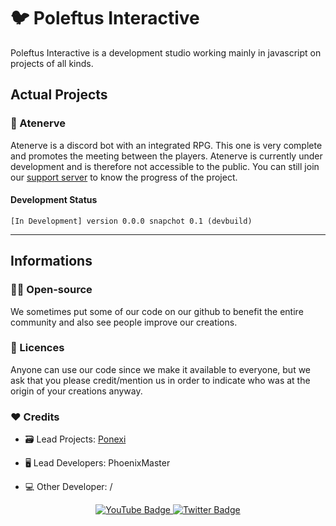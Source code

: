 # 🐦 Poleftus Interactive 

Poleftus Interactive is a development studio working mainly in javascript on projects of all kinds.

## Actual Projects

### 🧙 Atenerve

Atenerve is a discord bot with an integrated RPG. This one is very complete and promotes the meeting between the players. Atenerve is currently under development and is therefore not accessible to the public. You can still join our [support server](https://discord.gg/CrQ7UTN8am) to know the progress of the project.

#### Development Status

```
[In Development] version 0.0.0 snapchot 0.1 (devbuild)
```

---

## Informations 

### 👩‍💻 Open-source

We sometimes put some of our code on our github to benefit the entire community and also see people improve our creations.

### 📜 Licences

Anyone can use our code since we make it available to everyone, but we ask that you please credit/mention us in order to indicate who was at the origin of your creations anyway.

### ❤️ Credits

* 🗃️ Lead Projects: [Ponexi](https://github.com/PoNexiOFF)
* <p>🖥️ Lead Developers: PhoenixMaster</h3>
* <p>💻 Other Developer: /</h3>

<div id="badges" align="center">
  <a href="https://www.youtube.com/@poleftusinteractive/">
    <img src="https://img.shields.io/badge/YouTube-red?style=for-the-badge&logo=youtube&logoColor=white" alt="YouTube Badge"/>
  </a>
  <a href="https://twitter.com/poleftus">
    <img src="https://img.shields.io/badge/Twitter-blue?style=for-the-badge&logo=twitter&logoColor=white" alt="Twitter Badge"/>
  </a>
</div>
